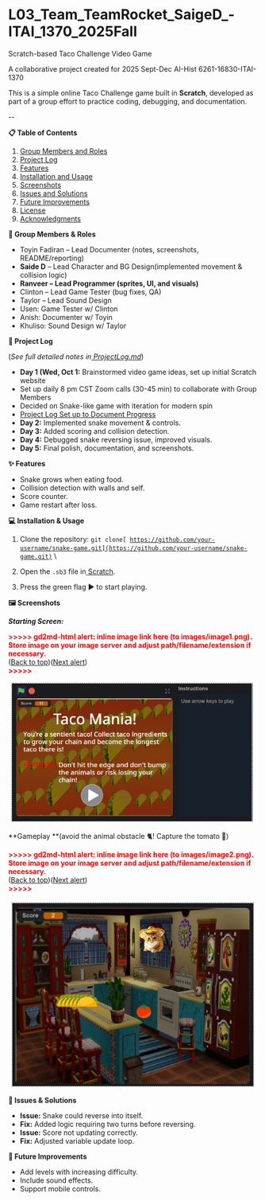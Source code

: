 # L03_Team_TeamRocket_SaigeD_-ITAI_1370_2025Fall
Scratch-based Taco Challenge Video Game 


A collaborative project created for 2025 Sept-Dec AI-Hist 6261-16830-ITAI-1370 

 This is a simple online Taco Challenge game built in **Scratch**, developed as part of a group effort to practice coding, debugging, and documentation. 

--
 


**📋 Table of Contents**  

1. [Group Members and Roles](#group-members-and-roles)  
2. [Project Log](#project-log)  
3. [Features](#features)  
4. [Installation and Usage](#installation-and-usage)  
5. [Screenshots](#screenshots)  
6. [Issues and Solutions](#issues-and-solutions)  
7. [Future Improvements](#future-improvements)  
8. [License](#license)  
9. [Acknowledgments](#acknowledgments)  

 
<a name="group-members-and-roles"></a>
**👥 Group Members & Roles** 



* Toyin Fadiran – Lead Documenter (notes, screenshots, README/reporting) 
* **Saide D** – Lead Character and BG Design(implemented movement & collision logic) 
* **Ranveer – Lead Programmer (sprites, UI, and visuals)** 
* Clinton – Lead Game Tester (bug fixes, QA) 
* Taylor – Lead Sound Design 
* Usen: Game Tester w/ Clinton 
* Anish: Documenter w/ Toyin 
* Khuliso: Sound Design w/ Taylor 

 
<a name="project-log"></a>
**📆 Project Log** 

(*See full detailed notes in[ ProjectLog.md](https://usc-word-edit.officeapps.live.com/we/ProjectLog.md)*) 



* **Day 1 (Wed, Oct 1:** Brainstormed video game ideas, set up initial Scratch website 
* Set up daily 8 pm CST Zoom calls (30-45 min) to collaborate with Group Members 
* Decided on Snake-like game with iteration for modern spin 
* [Project Log Set up to Document Progress](https://houcomcol-my.sharepoint.com/:w:/g/personal/w218102648_student_hccs_edu/ERtmzf7OcmlJqbKVIW-OsukBtimkNFN7sCSyrPX2AVARyw?e=kQetBu) 
* **Day 2:** Implemented snake movement & controls. 
* **Day 3:** Added scoring and collision detection. 
* **Day 4:** Debugged snake reversing issue, improved visuals. 
* **Day 5:** Final polish, documentation, and screenshots. 

 
<a name="features"></a>
**✨ Features** 



* Snake grows when eating food. 
* Collision detection with walls and self. 
* Score counter. 
* Game restart after loss. 

 
<a name="installation-and-usage"></a>
**💻 Installation & Usage** 



1. Clone the repository: <code>git clone[ https://github.com/your-username/snake-game.git](https://github.com/your-username/snake-game.git)</code>  \
  
1. Open the `.sb3` file in[ Scratch](https://scratch.mit.edu/). 
1. Press the green flag ▶️ to start playing. 

 
<a name="screenshots"></a>
**🖼️ Screenshots** 

***Starting Screen:*** 



<p id="gdcalert1" ><span style="color: red; font-weight: bold">>>>>>  gd2md-html alert: inline image link here (to images/image1.png). Store image on your image server and adjust path/filename/extension if necessary. </span><br>(<a href="#">Back to top</a>)(<a href="#gdcalert2">Next alert</a>)<br><span style="color: red; font-weight: bold">>>>>> </span></p>


![Landing Page](images/LandingPage.png "image_tooltip")
 

**Gameplay **(avoid the animal obstacle 🐈! Capture the tomato 🍅) 



<p id="gdcalert2" ><span style="color: red; font-weight: bold">>>>>>  gd2md-html alert: inline image link here (to images/image2.png). Store image on your image server and adjust path/filename/extension if necessary. </span><br>(<a href="#">Back to top</a>)(<a href="#gdcalert3">Next alert</a>)<br><span style="color: red; font-weight: bold">>>>>> </span></p>


![GamePlay](images/gameplay.png "image_tooltip")
 

 

 

 
<a name="issues-and-solutions"></a>
**🐛 Issues & Solutions** 



* **Issue:** Snake could reverse into itself.  
* **Fix:** Added logic requiring two turns before reversing. 
* **Issue:** Score not updating correctly.  
* **Fix:** Adjusted variable update loop. 

 
<a name="future-improvements"></a>
**🚀 Future Improvements** 



* Add levels with increasing difficulty. 
* Include sound effects. 
* Support mobile controls. 
